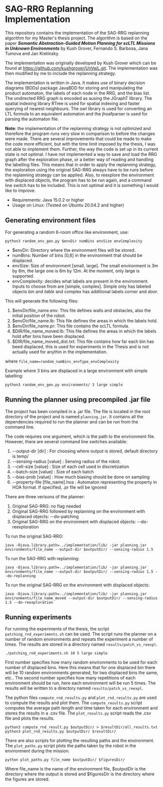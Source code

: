 
# SAG-RRG Replanning Implementation

This repository contains the implementation of the SAG-RRG replanning algorithm for my Master's thesis project. The algorithm is based on the paper ***Semantic Abstraction-Guided Motion Planning for scLTL Missions in Unknown Environments*** by Kush Grover, Fernando S. Barbosa, Jana Tumova and Jan Kretinsky. 

The implementation was originally developed by Kush Grover which can be found at https://github.com/kushgrover/UnVeiL.git. The implementation was then modified by me to include the replanning strategy.

The implementation is written in Java. It makes use of binary decision diagrams (BDDs) package JavaBDD for storing and manipulating the product automaton, the labels of each node in the RRG, and the bias list. The undirected RRG graph is encoded as ausing the JGraphT library. The spatial indexing library RTree is used for spatial indexing and faster querying of nearest neighbours. The owl library is used for converting an LTL formula to an equivalent automaton and the jhoafparser is used for parsing the automaton file.


**Note**: the implementation of the replanning strategy is not optimized and therefore the program runs very slow in comparison to before the changes were made. There are several improvements that could be made to make the code more efficient, but with the time limit imposed by the thesis, I was not able to implement them.  Further, the way the code is set up in its current state is not optimal. I have not implemented a way to save and load the RRG graph after the exploration phase, or a better way of reading and handling the labelling files. This means that in order to apply the replanning strategy, the exploration using the original SAG-RRG always have to be runs before the replanning strategy can be applied. Also, to reexplore the environment with displaced objects, the program has to be run again, and a command line switch has to be included. This is not optimal and it is something I would like to improve.


- Requirements: Java 15.0.2 or higher
- Usage on Linux: (Tested on Ubuntu 20.04.2 and higher)




## Generating environment files

For generating a random 6-room office like environment, use:
```console
python3 random_env_gen.py $envDir numBins envSize envComplexity
```

- $envDir: Directory where the environment files will be stored.
- numBins: Number of bins [0,6] in the environment that should be displaced.
- envSize: Size of environment [small, large]. The small environment is 3m by 6m, the large one is 6m by 12m. At the moment, only large is supported.
- envComplexity: decides what labels are present in the environment. Inputs to choose from are [simple, complex]. Simple only has labeled objects *bin* and *table* and complex has additional labels *corner* and *door*.

This will generate the following files:
<ol>
<li>$envDir/file_name.env: This file defines walls and obstacles, also the initial position of the robot.</li>

<li>$envDir/file_name.lb: This file defines the areas in which the labels hold.</li>

<li>$envDir/file_name.pr: This file contains the scLTL formula.</li>

<li>$DIR/file_name_moved.lb: This file defines the areas in which the labels hold after bins have been displaced. </li>

<li>$DIR/file_name_moved_dist.txt: This file contains how far each bin has beed displaced, this is used for experiments in the Thesis and is not actually used for anythin in the implementation.</li>
</ol>

where `file_name=random_numBins_envType_envComplexity`


Example where 3 bins are displaced in a large environment with simple labelling:
```console
python3 random_env_gen.py environments/ 3 large simple
```




## Running the planner using precompiled .jar file


The project has been compiled in a .jar file. The file is located in the root directory of the project and is named `planning.jar`. It contains all the dependencies required to run the planner and can be run from the command line.

The code requires one argument, which is the path to the environment file. However, there are several command line switches available:
<ol>
<li> --output-dir [dir] : For choosing where output is stored, default directory is temp/</li>
<li> --sensing-radius [value] : Sensing radius of the robot. </li>
<li> --cell-size [value] : Size of each cell used in discretization</li> 
<li> --batch-size [value] : Size of each batch </li>
<li> --bias-prob [value] : How much biasing should be done on sampling</li>
<li> --property-file [file_name].hoa : Automaton representing the property in HOA format. If specified, .pr file will 
be ignored </li>
</ol>


There are three verisons of the planner:
<ol>
<li> Original SAG-RRG: no flag needed</li>
<li> Original SAG-RRG followed by replanning on the environment with displaced objects: --do-patching </li>
<li> Original SAG-RRG on the environment with displaced objects: --do-reexploration</li>
</ol>



To run the original SAG-RRG:
```console
java -Djava.library.path=../implementation/lib/ -jar planning.jar environments/file_name --output-dir $outputDir/ --sensing-radius 1.5
```

To run the SAG-RRG with replanning:
```console
java -Djava.library.path=../implementation/lib/ -jar planning.jar environments/file_name --output-dir $outputDir/ --sensing-radius 1.5 --do-replanning
```

To run the original SAG-RRG on the environment with displaced objects:
```console
java -Djava.library.path=../implementation/lib/ -jar planning.jar environments/file_name_moved --output-dir $outputDir/ --sensing-radius 1.5 --do-reexploration
```





## Running experiments

For running the experiments of the thesis, the script `patching_rnd_experiments.sh` can be used. The script runs the planner on a number of random environments and repeats the experiment a number of times. The results are stored in a directory named `results/patch_vs_reexpl`.

```console
./patching_rnd_experiments.sh 10 5 large simple
```
First number specifies how many random environments to be used for each number of displaced bins. Here this means that for one displaced bin there will be 10 random environments generated, for two displaced bins the same, etc.. The second number specifies how many repetitions of each environment should be run, here each environment will be run 5 times. The results will be written to a directory named `results/patch_vs_reexpl`.



The python files `compute_rnd_results.py` and `plot_rnd_results.py` are used to compute the results and plot them. The `compute_results.py` script computes the average path length and time taken for each environment and stores the results in a .csv file. The `plot_results.py` script reads the .csv file and plots the results.

```console
python3 compute_rnd_result.py $outputDir/ > $resultDir/all_results.txt
python3 plot_rnd_results.py $outputDir/ $resultDir/
```

There are also scripts for plotting the resulting paths and the environment. The `plot_paths.py` script plots the paths taken by the robot in the environment during the mission. 

```console
python plot_paths.py file_name $outputDir/ $figuresDir/
```
Where file_name is the name of the environment file, $outputDir is the directory where the output is stored and $figuresDir is the directory where the figures are stored.



